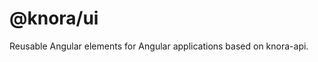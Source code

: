 # @knora/ui

Reusable Angular elements for Angular applications based on knora-api.

<!-- TODO: write documentation about usage of the package. This REAMDE will be published on npm. We can add links to the github repo and to the documentation to help developers. -->

<!--
This library was generated with [Angular CLI](https://github.com/angular/angular-cli) version 8.2.14.

## Code scaffolding

Run `ng generate component component-name --project @knora/ui` to generate a new component. You can also use `ng generate directive|pipe|service|class|guard|interface|enum|module --project @knora/ui`.
> Note: Don't forget to add `--project @knora/ui` or else it will be added to the default project in your `angular.json` file.

## Build

Run `ng build @knora/ui` to build the project. The build artifacts will be stored in the `dist/` directory.

## Publishing

After building your library with `ng build @knora/ui`, go to the dist folder `cd dist/knora/ui` and run `npm publish`.

## Running unit tests

Run `ng test @knora/ui` to execute the unit tests via [Karma](https://karma-runner.github.io).

## Further help

To get more help on the Angular CLI use `ng help` or go check out the [Angular CLI README](https://github.com/angular/angular-cli/blob/master/README.md).
-->
